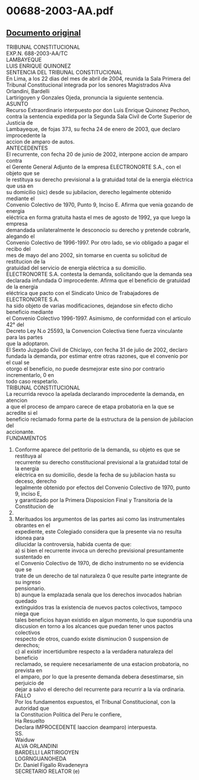 
00688-2003-AA.pdf
=================
  
[Documento original](https://tc.gob.pe/jurisprudencia/2004/00688-2003-AA.pdf)  
---  
TRIBUNAL CONSTITUCIONAL  
EXP.N. 688-2003-AA/TC  
LAMBAYEQUE  
LUIS ENRIQUE QUINONEZ  
SENTENCIA DEL TRIBUNAL CONSTITUCIONAL  
En Lima, a los 22 dias del mes de abril de 2004, reunida la Sala Primera del  
Tribunal Constitucional integrada por los senores Magistrados Alva Orlandini, Bardelli  
Lartirigoyen y Gonzales Ojeda, pronuncia la siguiente sentencia.  
ASUNTO  
Recurso Extraordinario interpuesto por don Luis Enrique Quinonez Pechon,  
contra la sentencia expedida por la Segunda Sala Civil de Corte Superior de Justicia de  
Lambayeque, de fojas 373, su fecha 24 de enero de 2003, que declaro improcedente la  
accion de amparo de autos.  
ANTECEDENTES  
El recurrente, con fecha 20 de junio de 2002, interpone accion de amparo contra  
el Gerente General Adjunto de la empresa ELECTRONORTE S.A., con el objeto que se  
le restituya su derecho previsional a la gratuidad total de la energia eléctrica que usa en  
su domicilio (sic) desde su jubilacion, derecho legalmente obtenido mediante el  
Convenio Colectivo de 1970, Punto 9, Inciso E. Afirma que venia gozando de energia  
eléctrica en forma gratuita hasta el mes de agosto de 1992, ya que luego la empresa  
demandada unilateralmente le desconocio su derecho y pretende cobrarle, alegando el  
Convenio Colectivo de 1996-1997. Por otro lado, se vio obligado a pagar el recibo del  
mes de mayo del ano 2002, sin tomarse en cuenta su solicitud de restitucion de la  
gratuidad del servicio de energia eléctrica a su domicilio.  
ELECTRONORTE S.A. contesta la demanda, solicitando que la demanda sea  
declarada infundada O improcedente. Afirma que el beneficio de gratuidad de la energia  
eléctrica que pacto con el Sindicato Unico de Trabajadores de ELECTRONORTE S.A.  
ha sido objeto de varias modificaciones, dejandose sin efecto dicho beneficio mediante  
el Convenio Colectivo 1996-1997. Asimismo, de conformidad con el articulo 42° del  
Decreto Ley N.o 25593, la Convencion Colectiva tiene fuerza vinculante para las partes  
que la adoptaron.  
El Sexto Juzgado Civil de Chiclayo, con fecha 31 de julio de 2002, declaro  
fundada la demanda, por estimar entre otras razones, que el convenio por el cual se  
otorgo el beneficio, no puede desmejorar este sino por contrario incrementarlo, 0 en  
todo caso respetarlo.  
TRIBUNAL CONSTITUCIONAL  
La recurrida revoco la apelada declarando improcedente la demanda, en atencion  
a que el proceso de amparo carece de etapa probatoria en la que se acredite si el  
beneficio reclamado forma parte de la estructura de la pension de jubilacion del  
accionante.  
FUNDAMENTOS  
1. Conforme aparece del petitorio de la demanda, su objeto es que se restituya al  
recurrente su derecho constitucional previsional a la gratuidad total de la energia  
eléctrica en su domicilio, desde la fecha de su jubilacion hasta su deceso, derecho  
legalmente obtenido por efectos del Convenio Colectivo de 1970, punto 9, inciso E,  
y garantizado por la Primera Disposicion Final y Transitoria de la Constitucion de  
1993.  
2. Merituados los argumentos de las partes asi como las instrumentales obrantes en el  
expediente, este Colegiado considera que la presente via no resulta idonea para  
dilucidar la controversia, habida cuenta de que:  
a) si bien el recurrente invoca un derecho previsional presuntamente sustentado en  
el Convenio Colectivo de 1970, de dicho instrumento no se evidencia que se  
trate de un derecho de tal naturaleza 0 que resulte parte integrante de su ingreso  
pensionario.  
b) aunque la emplazada senala que los derechos invocados habrian quedado  
extinguidos tras la existencia de nuevos pactos colectivos, tampoco niega que  
tales beneficios hayan existido en algun momento, lo que supondria una  
discusion en torno a los alcances que puedan tener unos pactos colectivos  
respecto de otros, cuando existe disminucion 0 suspension de derechos;  
c) al existir incertidumbre respecto a la verdadera naturaleza del beneficio  
reclamado, se requiere necesariamente de una estacion probatoria, no prevista en  
el amparo, por lo que la presente demanda debera desestimarse, sin perjuicio de  
dejar a salvo el derecho del recurrente para recurrir a la via ordinaria.  
FALLO  
Por los fundamentos expuestos, el Tribunal Constitucional, con la autoridad que  
la Constitucion Politica del Peru le confiere,  
Ha Resuelto  
Declara IMPROCEDENTE laaccion deamparo) interpuesta.  
SS.  
Waiduw  
ALVA ORLANDINI  
BARDELLI LARTIRIGOYEN  
LOGRNGUANOHEDA  
Dr. Daniel Figallo Rivadeneyra  
SECRETARIO RELATOR (e)